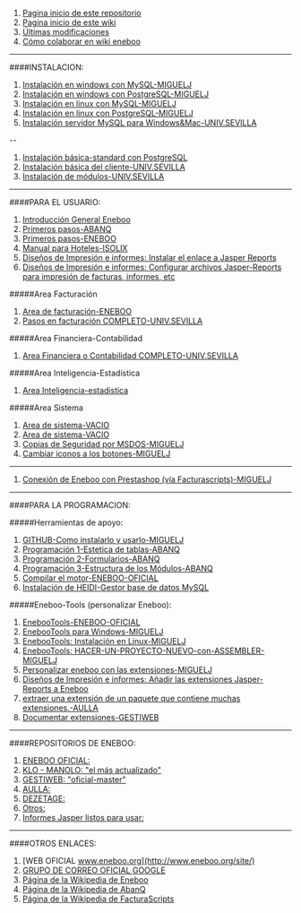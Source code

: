 1. [Pagina inicio de este repositorio](https://github.com/Miguel-J/eneboo)
1. [Pagina inicio de este wiki](https://github.com/Miguel-J/eneboo/wiki)
1. [Últimas modificaciones](https://github.com/Miguel-J/eneboo/wiki/_history)
1. [Cómo colaborar en wiki eneboo](https://github.com/Miguel-J/eneboo/wiki/%5BEneboo-Standard%5D-C%C3%B3mo-colaborar)

---
####INSTALACION:
1. [Instalación en windows con MySQL-MIGUELJ](https://github.com/Miguel-J/eneboo/wiki/Instalaci%C3%B3n-en-windows-con-MySQL)
1. [Instalación en windows con PostgreSQL-MIGUELJ](https://github.com/Miguel-J/eneboo/wiki/Instalacion-en-windows-con-PostgreSQL)
1. [Instalación en linux con MySQL-MIGUELJ](https://github.com/Miguel-J/eneboo/wiki/Instalacion-en-linux)
1. [Instalación en linux con PostgreSQL-MIGUELJ](https://github.com/Miguel-J/eneboo/wiki/Instalacion-en-linux-con-PostgreSQL)
1. [Instalación servidor MySQL para Windows&Mac-UNIV.SEVILLA](https://github.com/Miguel-J/eneboo/wiki/Instalacion-Servidor-MySQL-UNIV.SEVILLA)


--
1. [Instalación básica-standard con PostgreSQL](https://github.com/Miguel-J/eneboo/wiki/%5BEneboo-Standard%5D-Instalaci%C3%B3n)
1. [Instalación básica del cliente-UNIV.SEVILLA](https://github.com/Miguel-J/eneboo/wiki/Instalacion-del-programa-UNIV.SEVILLA)
1. [Instalación de módulos-UNIV.SEVILLA](https://github.com/Miguel-J/eneboo/wiki/Instalacion-modulos-UNIV.SEVILLA)

---
####PARA EL USUARIO:
1. [Introducción General Eneboo](https://github.com/Miguel-J/eneboo/wiki/%5BEneboo-Standard%5D-Introducci%C3%B3n)
1. [Primeros pasos-ABANQ](https://github.com/Miguel-J/eneboo/wiki/Primeros-pasos-(sacado-de-ABANQ))
1. [Primeros pasos-ENEBOO](https://github.com/Miguel-J/eneboo/wiki/%5BEneboo-Standard%5D-Primeros-pasos)
1. [Manual para Hoteles-ISOLIX](https://github.com/Miguel-J/eneboo/wiki/Manual-para-Hoteles-ISOLIX)
1. [Diseños de Impresión e informes: Instalar el enlace a Jasper Reports]( https://github.com/Miguel-J/eneboo/wiki/Dise%C3%B1os-de-Impresi%C3%B3n-e-informes.-Instalar-el-enlace-a-Jasper-Reports)
1. [Diseños de Impresión e informes: Configurar archivos Jasper-Reports para impresión de facturas, informes, etc](https://github.com/Miguel-J/eneboo/wiki/Dise%C3%B1os-de-Impresi%C3%B3n-e-informes.-Configurar-archivos-Jasper-Reports)

#####Area Facturación
1. [Area de facturación-ENEBOO](https://github.com/Miguel-J/eneboo/wiki/%5BEneboo-Standard%5D-%C3%81rea-de-facturaci%C3%B3n)
1. [Pasos en facturación COMPLETO-UNIV.SEVILLA](https://github.com/Miguel-J/eneboo/wiki/Area-de-Facturaci%C3%B3n-COMPLETO-UNIV.SEVILLA)

#####Area Financiera-Contabilidad
1. [Area Financiera o Contabilidad COMPLETO-UNIV.SEVILLA](https://github.com/Miguel-J/eneboo/wiki/Area-Financiera-Contabilidad-COMPLETO-UNIV.SEVILLA)

#####Area Inteligencia-Estadística
1. [Area Inteligencia-estadistica](https://github.com/Miguel-J/eneboo/wiki/Manual-de-Inteligencia)

#####Area Sistema
1. [Area de sistema-VACIO](https://github.com/Miguel-J/eneboo/wiki/%5BEneboo-Standard%5D-%C3%81rea-de-sistema)
1. [Area de sistema-VACIO](https://github.com/Miguel-J/eneboo/wiki/%5BEneboo-Standard%5D-%C3%81rea-financiera)
1. [Copias de Seguridad por MSDOS-MIGUELJ](https://github.com/Miguel-J/eneboo/wiki/INSTRUCCIONES-PARA-HACER-COPIAS-DE-SEGURIDAD-POR-MSDOS)
1. [Cambiar iconos a los botones-MIGUELJ](https://github.com/Miguel-J/eneboo/wiki/C%C3%B3mo-cambiar-los-iconos-de-los-botones)

---

1. [Conexión de Eneboo con Prestashop (vía Facturascripts)-MIGUELJ](https://github.com/Miguel-J/eneboo/wiki/Conexi%C3%B3n-de-Eneboo-con-Prestashop-v%C3%ADa-FacturaScripts)

---
####PARA LA PROGRAMACION:

#####Herramientas de apoyo:
1. [GITHUB-Como instalarlo y usarlo-MIGUELJ](https://github.com/Miguel-J/eneboo/wiki/GITHUB-COMO-INSTALARLO-Y-USARLO)
1. [Programación 1-Estetica de tablas-ABANQ](https://github.com/Miguel-J/eneboo/wiki/Programaci%C3%B3n-1-(sacado-de-ABANQ))
1. [Programación 2-Formularios-ABANQ](https://github.com/Miguel-J/eneboo/wiki/Programacion-2-Formularios-&-Informes-ABANQ)
1. [Programación 3-Estructura de los Módulos-ABANQ](https://github.com/Miguel-J/eneboo/wiki/Programacion-3-Estructura-de-los-Modulos-ABANQ)
1. [Compilar el motor-ENEBOO-OFICIAL](https://github.com/Miguel-J/eneboo/wiki/Compilar-el-motor-(ENEBOO-OFICIAL))
1. [Instalación de HEIDI-Gestor base de datos MySQL](https://github.com/Miguel-J/eneboo/wiki/Instalacion-HEIDI-gestor-base-de-datos-MySQL)

#####Eneboo-Tools (personalizar Eneboo):
1. [EnebooTools-ENEBOO-OFICIAL](https://github.com/Miguel-J/eneboo/wiki/EnebooTools)
1. [EnebooTools para Windows-MIGUELJ](https://github.com/Miguel-J/eneboo/wiki/Eneboo-Tools-en-Windows)
1. [EnebooTools: Instalación en Linux-MIGUELJ](https://github.com/Miguel-J/eneboo/wiki/EnebooTools---Instalaci%C3%B3n-en-linux)
1. [EnebooTools: HACER-UN-PROYECTO-NUEVO-con-ASSEMBLER-MIGUELJ](https://github.com/Miguel-J/eneboo/wiki/eneboo-tools-HACER-UN-PROYECTO-NUEVO-con-ASSEMBLER)
1. [Personalizar eneboo con las extensiones-MIGUELJ](https://github.com/Miguel-J/eneboo/wiki/Personalizar-eneboo-con-las-extensiones)
1. [Diseños de Impresión e informes: Añadir las extensiones Jasper-Reports a Eneboo](https://github.com/Miguel-J/eneboo/wiki/eneboo-reports)
1. [extraer una extensión de un paquete que contiene muchas extensiones.-AULLA](https://github.com/Miguel-J/eneboo/wiki/Receta-para-extraer-una-extensi%C3%B3n-de-un-paquete--que-contiene-muchas-extensiones)
1. [Documentar extensiones-GESTIWEB](https://github.com/Miguel-J/eneboo/wiki/Documentar-extensiones-en-Eneboo-(GESTIWEB))

---
####REPOSITORIOS DE ENEBOO:
1. [ENEBOO OFICIAL: ](https://github.com/eneboo)
1. [KLO - MANOLO: "el más actualizado"](https://github.com/klo-manolo)
1. [GESTIWEB: "oficial-master"](https://github.com/gestiweb)
1. [AULLA: ](https://github.com/Aulla)
1. [DEZETAGE: ](https://github.com/dezetage)
1. [Otros: ](https://github.com/Miguel-J/eneboo/wiki/REPOSITORIOS-DE-ENEBOO)
1. [Informes Jasper listos para usar: ](https://github.com/eneboo/reports4eneboo-reports)

---
####OTROS ENLACES:
1. [WEB OFICIAL www.eneboo.org](http://www.eneboo.org/site/)
1. [GRUPO DE CORREO OFICIAL GOOGLE](https://groups.google.com/forum/#!forum/eneboo)
1. [Página de la Wikipedia de Eneboo](https://es.wikipedia.org/wiki/Eneboo)
1. [Página de la Wikipedia de AbanQ](https://es.wikipedia.org/wiki/Abanq)
1. [Página de la Wikipedia de FacturaScripts](https://es.wikipedia.org/wiki/FacturaScripts)